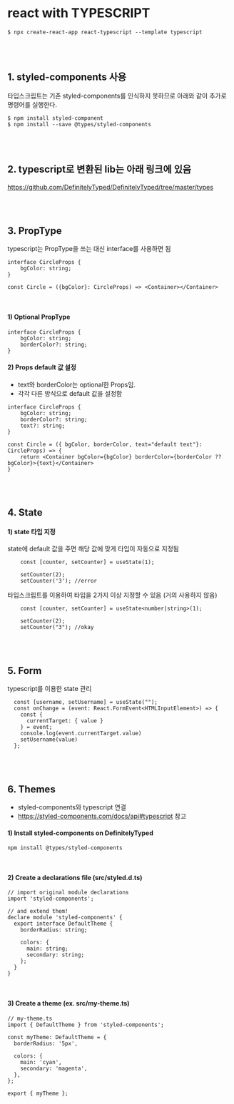 # react with TYPESCRIPT

```
$ npx create-react-app react-typescript --template typescript
```

<br><br>

## 1. styled-components 사용
타입스크립트는 기존 styled-components를 인식하지 못하므로 아래와 같이 추가로 명령어를 실행한다.

```
$ npm install styled-component
$ npm install --save @types/styled-components
```

<br><br>

## 2. typescript로 변환된 lib는 아래 링크에 있음

https://github.com/DefinitelyTyped/DefinitelyTyped/tree/master/types


<br><br>

## 3. PropType
typescript는 PropType을 쓰는 대신 interface를 사용하면 됨

```
interface CircleProps {
    bgColor: string;
}

const Circle = ({bgColor}: CircleProps) => <Container></Container>

```

<br>

#### 1) Optional PropType

```
interface CircleProps {
    bgColor: string;
    borderColor?: string;
}
```

#### 2) Props default 값 설정

- text와 borderColor는 optional한 Props임.
- 각각 다른 방식으로 default 값을 설정함

```
interface CircleProps {
    bgColor: string;
    borderColor?: string;
    text?: string;
}

const Circle = ({ bgColor, borderColor, text="default text"}: CircleProps) => {
    return <Container bgColor={bgColor} borderColor={borderColor ?? bgColor}>{text}</Container>
}
```

<br><br>

## 4. State

#### 1) state 타입 지정

state에 default 값을 주면 해당 값에 맞게 타입이 자동으로 지정됨

```
    const [counter, setCounter] = useState(1);

    setCounter(2);
    setCounter('3'); //error

```

타입스크립트를 이용하여 타입을 2가지 이상 지정할 수 있음 (거의 사용하지 않음)

```
    const [counter, setCounter] = useState<number|string>(1);

    setCounter(2);
    setCounter("3"); //okay

```

<br><br>

## 5. Form

typescript를 이용한 state 관리

```
  const [username, setUsername] = useState("");
  const onChange = (event: React.FormEvent<HTMLInputElement>) => {
    const {
      currentTarget: { value }
    } = event;
    console.log(event.currentTarget.value)
    setUsername(value)
  };
```

<br><br>

## 6. Themes
- styled-components와 typescript 연결
- https://styled-components.com/docs/api#typescript 참고

#### 1) Install styled-components on DefinitelyTyped

```
npm install @types/styled-components
```

<br>

#### 2) Create a declarations file (src/styled.d.ts)

```
// import original module declarations
import 'styled-components';

// and extend them!
declare module 'styled-components' {
  export interface DefaultTheme {
    borderRadius: string;

    colors: {
      main: string;
      secondary: string;
    };
  }
}
```

<br>

#### 3) Create a theme (ex. src/my-theme.ts)

```
// my-theme.ts
import { DefaultTheme } from 'styled-components';

const myTheme: DefaultTheme = {
  borderRadius: '5px',

  colors: {
    main: 'cyan',
    secondary: 'magenta',
  },
};

export { myTheme };
```